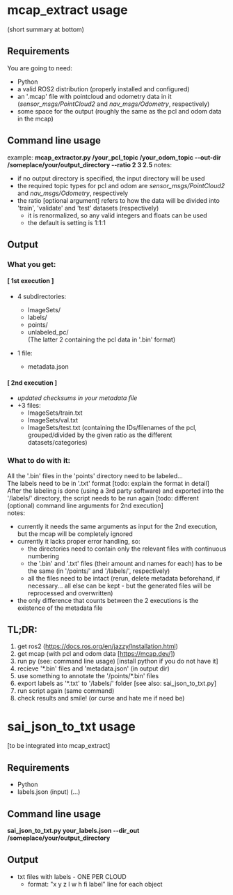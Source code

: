 # mcap_extract usage
(short summary at bottom)
## Requirements
You are going to need:
- Python
- a valid ROS2 distribution (properly installed and configured)
- an '.mcap' file with pointcloud and odometry data in it (*sensor_msgs/PointCloud2* and *nav_msgs/Odometry*, respectively)
- some space for the output (roughly the same as the pcl and odom data in the mcap)

## Command line usage
example:
    **mcap_extractor.py /your_pcl_topic /your_odom_topic --out-dir /someplace/your/output_directory --ratio 2 3 2.5**
notes:
- if no output directory is specified, the input directory will be used
- the required topic types for pcl and odom are *sensor_msgs/PointCloud2* and *nav_msgs/Odometry*, respectively
- the ratio [optional argument] refers to how the data will be divided into 'train', 'validate' and 'test' datasets (respectively)
    - it is renormalized, so any valid integers and floats can be used
    - the default is setting is 1:1:1

## Output
### What you get:

#### [ 1st execution ]
- 4 subdirectories:
    - ImageSets/
    - labels/
    - points/
    - unlabeled_pc/  
(The latter 2 containing the pcl data in '.bin' format)

- 1 file:
    - metadata.json

#### [ 2nd execution ]
- *updated checksums in your metadata file*
- +3 files:
    - ImageSets/train.txt
    - ImageSets/val.txt
    - ImageSets/test.txt
(containing the IDs/filenames of the pcl, grouped/divided by the given ratio as the different datasets/categories)

### What to do with it:
All the '.bin' files in the 'points' directory need to be labeled...  
The labels need to be in '.txt' format [todo: explain the format in detail]  
After the labeling is done (using a 3rd party software) and exported into the '/labels/' directory,
the script needs to be run again [todo: different (optional) command line arguments for 2nd execution]  
notes:
- currently it needs the same arguments as input for the 2nd execution, but the mcap will be completely ignored
- currently it lacks proper error handling, so:
    - the directories need to contain only the relevant files with continuous numbering
    - the '.bin' and '.txt' files (their amount and names for each) has to be the same (in '/points/' and '/labels/', respectively)
    - all the files need to be intact (rerun, delete metadata beforehand, if necessary... all else can be kept - but the generated files will be reprocessed and overwritten)
- the only difference that counts between the 2 executions is the existence of the metadata file

## TL;DR:
1. get ros2 (https://docs.ros.org/en/jazzy/Installation.html)
2. get mcap (with pcl and odom data [https://mcap.dev/])
3. run py (see: command line usage) [install python if you do not have it]
4. recieve '*.bin' files and 'metadata.json' (in output dir)
5. use something to annotate the '/points/*.bin' files
6. export labels as '*.txt' to '/labels/' folder [see also: sai_json_to_txt.py]
7. run script again (same command)
8. check results and smile! (or curse and hate me if need be)

# sai_json_to_txt usage
[to be integrated into mcap_extract]

## Requirements
- Python
- labels.json (input) (...)

## Command line usage
**sai_json_to_txt.py your_labels.json --dir_out /someplace/your/output_directory**

## Output
- txt files with labels - ONE PER CLOUD
    - format: "x y z l w h fi label" line for each object 
